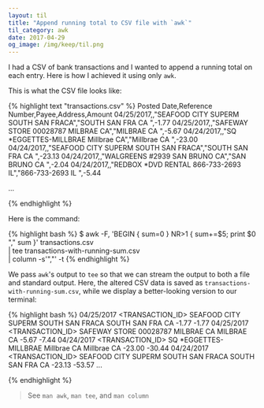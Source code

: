 ```yaml
---
layout: til
title: "Append running total to CSV file with `awk`"
til_category: awk
date: 2017-04-29
og_image: /img/keep/til.png
---
```


I had a CSV of bank transactions and I wanted to append a running total on each entry. Here is how I achieved it using only `awk`.

This is what the CSV file looks like:

{% highlight text "transactions.csv" %}
Posted Date,Reference Number,Payee,Address,Amount
04/25/2017,<TRANSACTION ID>,"SEAFOOD CITY SUPERM SOUTH SAN FRACA","SOUTH SAN FRA CA ",-1.77
04/25/2017,<TRANSACTION ID>,"SAFEWAY STORE 00028787 MILBRAE CA","MILBRAE       CA ",-5.67
04/24/2017,<TRANSACTION ID>,"SQ *EGGETTES-MILLBRAE Millbrae CA","Millbrae      CA ",-23.00
04/24/2017,<TRANSACTION ID>,"SEAFOOD CITY SUPERM SOUTH SAN FRACA","SOUTH SAN FRA CA ",-23.13
04/24/2017,<TRANSACTION ID>,"WALGREENS #2939 SAN BRUNO CA","SAN BRUNO     CA ",-2.04
04/24/2017,<TRANSACTION ID>,"REDBOX *DVD RENTAL 866-733-2693 IL","866-733-2693  IL ",-5.44

...

{% endhighlight %}

Here is the command:

{% highlight bash %}
$ awk -F, 'BEGIN { sum=0 } NR>1 { sum+=$5; print $0 "," sum }' transactions.csv \
  | tee transactions-with-running-sum.csv \
  | column -s'","' -t
{% endhighlight %}

We pass `awk`'s output to `tee` so that we can stream the output to both a file and standard output. Here, the altered CSV data is saved as `transactions-with-running-sum.csv`, while we display a better-looking version to our terminal:

{% highlight bash %}
04/25/2017  <TRANSACTION_ID>  SEAFOOD CITY SUPERM SOUTH SAN FRACA       SOUTH SAN FRA CA   -1.77    -1.77
04/25/2017  <TRANSACTION_ID>  SAFEWAY STORE 00028787 MILBRAE CA         MILBRAE       CA   -5.67    -7.44
04/24/2017  <TRANSACTION_ID>  SQ *EGGETTES-MILLBRAE Millbrae CA         Millbrae      CA   -23.00   -30.44
04/24/2017  <TRANSACTION_ID>  SEAFOOD CITY SUPERM SOUTH SAN FRACA       SOUTH SAN FRA CA   -23.13   -53.57
...

{% endhighlight %}

> See `man awk`, `man tee`, and `man column`
